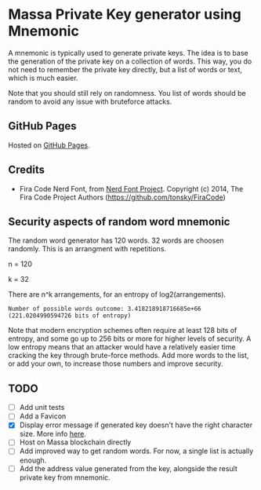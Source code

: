 # Massa Private Key generator using Mnemonic

A mnemonic is typically used to generate private keys. The idea is to base the generation of the private key on a collection of words. This way, you do not need to remember the private key directly, but a list of words or text, which is much easier.

Note that you should still rely on randomness. You list of words should be random to avoid any issue with bruteforce attacks.

## GitHub Pages

Hosted on [GitHub Pages](https://0nyr.github.io/massa_private_key_mnemonic_gen/).

## Credits

* Fira Code Nerd Font, from [Nerd Font Project](https://github.com/ryanoasis/nerd-fonts). Copyright (c) 2014, The Fira Code Project Authors (https://github.com/tonsky/FiraCode)

## Security aspects of random word mnemonic

The random word generator has 120 words. 32 words are choosen randomly. This is an arrangment with repetitions.

n = 120

k = 32

There are n^k arrangements, for an entropy of log2(arrangements).

`Number of possible words outcome: 3.418218918716685e+66 (221.0204990594726 bits of entropy)`

Note that modern encryption schemes often require at least 128 bits of entropy, and
some go up to 256 bits or more for higher levels of security. A low entropy means that an attacker would have a relatively easier time cracking the key through brute-force methods. Add more words to the list, or add your own, to increase those numbers and improve security.

## TODO

* [ ] Add unit tests
* [ ] Add a Favicon
* [X] Display error message if generated key doesn't have the right character size. More info [here](https://docs.massa.net/docs/learn/architecture/basic-concepts#secret-key).
* [ ] Host on Massa blockchain directly
* [ ] Add improved way to get random words. For now, a single list is actually enough.
* [ ] Add the address value generated from the key, alongside the result private key from mnemonic.
